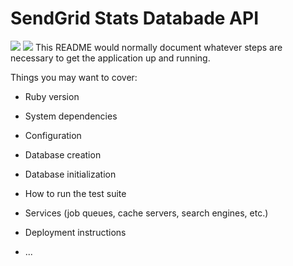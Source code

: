 # SendGrid Stats Databade API

![](https://travis-ci.org/NZenitram/sendgrid-stats-db-api.svg?branch=master)
![](https://codeclimate.com/github/NZenitram/sendgrid-stats-db-api)
This README would normally document whatever steps are necessary to get the
application up and running.

Things you may want to cover:

* Ruby version

* System dependencies

* Configuration

* Database creation

* Database initialization

* How to run the test suite

* Services (job queues, cache servers, search engines, etc.)

* Deployment instructions

* ...
